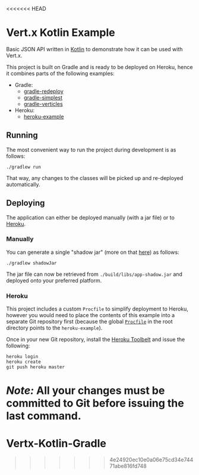<<<<<<< HEAD
# Vert.x Kotlin Example

Basic JSON API written in [Kotlin](https://kotlinlang.org/) to demonstrate how it can be used with Vert.x.

This project is built on Gradle and is ready to be deployed on Heroku, hence it combines parts of the following 
examples:

- Gradle:
    - [gradle-redeploy](https://github.com/vert-x3/vertx-examples/tree/master/gradle-redeploy)
    - [gradle-simplest](https://github.com/vert-x3/vertx-examples/tree/master/gradle-simplest)
    - [gradle-verticles](https://github.com/vert-x3/vertx-examples/tree/master/gradle-verticles)
- Heroku:
    - [heroku-example](https://github.com/vert-x3/vertx-examples/tree/master/heroku-example)

## Running

The most convenient way to run the project during development is as follows:

```
./gradlew run
```

That way, any changes to the classes will be picked up and re-deployed automatically.

## Deploying

The application can either be deployed manually (with a jar file) or to [Heroku](https://www.heroku.com/).

### Manually

You can generate a single "shadow jar" (more on that [here](https://github.com/johnrengelman/shadow)) as follows:

```
./gradlew shadowJar
```

The jar file can now be retrieved from `./build/libs/app-shadow.jar` and deployed onto your preferred platform.

### Heroku

This project includes a custom `Procfile` to simplify deployment to Heroku, however you would need to place the 
contents of this example into a separate Git repository first (because the global [`Procfile`](https://github.com/vert-x3/vertx-examples/blob/master/Procfile) 
in the root directory points to the `heroku-example`).
 
Once in your new Git repository, install the [Heroku Toolbelt](https://toolbelt.heroku.com/) and issue the 
following:

```
heroku login
heroku create
git push heroku master
```

*Note:* All your changes must be committed to Git before issuing the last command.
=======
# Vertx-Kotlin-Gradle
>>>>>>> 4e24920ec10e0a06e75cd34e74471abe816fd748
